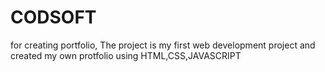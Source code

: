 # CODSOFT
for creating portfolio,
The project is my first web development project and created  my own protfolio using HTML,CSS,JAVASCRIPT

